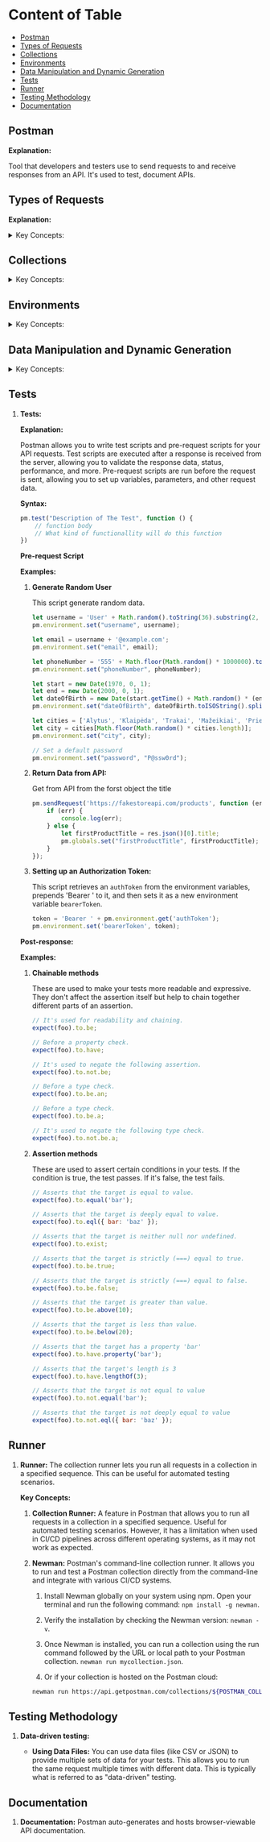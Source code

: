 <!-- markdownlint-disable MD033 -->
# Content of Table

- [Postman](#postman)
- [Types of Requests](#types-of-requests)
- [Collections](#collections)
- [Environments](#environments)
- [Data Manipulation and Dynamic Generation](#data-manipulation-and-dynamic-generation)
- [Tests](#tests)
- [Runner](#runner)
- [Testing Methodology](#testing-methodology)
- [Documentation](#documentation)

## Postman

**Explanation:**

Tool that developers and testers use to send requests to and receive responses from an API. It's used to test, document APIs.

## Types of Requests

**Explanation:**

<details>
    <summary>Key Concepts:</summary>

1. **HTTP Requests:** Postman can send various types of HTTP requests like `GET`, `POST`, `DELETE`, `PUT`, `PATCH`, `HEAD`, `OPTIONS`. Each request can have multiple `parameters`, `headers`, `body` content.

    <details>
       <summary>Syntax:</summary>

    - *Example of URL:*

    ```text
    {protocol}://{domain/IP}:{port}/{resource}/{subresource}/{path_variable}?{query_key}={value}&{another_key}={value}
    ```

    - *Example of Request:*

    ```text
    POST /users HTTP/1.1
    Host: jsonplaceholder.typicode.com
    Content-Type: application/json

    {
    "name": "Vardenis",
    "username": "Pavardenis",
    "email": "Vardenis.Pavardenis@example.com"
    }
    ```

    - *Example of Response:*

    ```json
    {
        "id": 11,
        "name": "Vardenis",
        "username": "Pavardenis",
        "email": "Vardenis.Pavardenis@example.com"
    }
    ```

    </details>

    <details>
       <summary>Examples:</summary>

    **HTTP requests vs DB requests:**

    ![alt text](./images/methods.png)

    **Example of request responses creation:**

    1. Create New Request (`GET`, `POST`, `PUT`, `PATCH`, `DELETE`)
    2. Set Up the Request:
        - Type: `GET`
        - URL: `https://jsonplaceholder.typicode.com/users/1`
    3. Send the Request:
        - Click "Send".
    4. Save the Response Example:
        - Click "Save Response".
        - Nameing can be "Get User Response" or 200 OK or other status code.

    **Path Variables:**

    ![alt text](./images/pathVariable.png)

    **Query Params:**

    ![alt text](./images/queryParams.png)

    **Body:**

    ![alt text](./images/body.png)

    **Header:**

    ![alt text](./images/header.png)

    </details>

2. **WebSocket Requests:** Establish a persistent, **full-duplex - No polling is required server and client can send information with minimum overhead(delay)** communication channel between the client and server. Useful for real-time applications like chat, live updates, and gaming.

3. **Socket.IO Requests:** A library that enables real-time, bidirectional, and event-based communication between web clients and servers. It abstracts WebSocket and provides additional features like automatic reconnection and broadcasting.

4. **GraphQL Requests:** A query language for APIs that allows clients to request exactly the data they need.

</details>

## Collections

<details>
    <summary>Key Concepts:</summary>

1. **Collections:** A collection allows you to group individual requests together. These collections can be run together as a series of requests, in a specified sequence.
    - **Folders:** Folders within a collection allow you to organize your requests.

</details>

## Environments

<details>
    <summary>Key Concepts:</summary>

1. **Environments:** Environments in Postman are key-value pairs of variables. These variables can be used in request URLs, headers, body data, and test scripts. Environments can be `Global`, `Local`, or specific to a `Collection`.

2. **Types of Environments:**
    - **Global Environment:** Variables that are accessible across all collections and requests.
    - **Local Environment:** Variables that are specific to a single request or collection.
    - **Collection-Specific Environment:** Variables that are specific to a particular collection.

</details>

## Data Manipulation and Dynamic Generation

<details>
    <summary>Key Concepts:</summary>

1. **Generating Data Dynamically:**

**Explanation:**

You can also use pre-request scripts to generate built-in dynamic variables to generate random data for your requests.

<details>
    <summary>Syntax:</summary>

```json
{
    "random": "{{$randomSomething}}",
}
```

</details>

   <details>
       <summary>Examples:</summary>

```json
{
  "id": "{{$randomInt}}",
  "name": "{{$randomFullName}}",
  "email": "{{$randomEmail}}",
  "address": "{{$randomStreetAddress}}",
  "city": "{{$randomCity}}",
  "country": "{{$randomCountry}}"
}
```

</details>

2. **set(), get(), unset() methods:**

**Explanation:**

These are specific methods provided by Postman that allow you to manipulate scope variables. They are often used within pre-request scripts and tests, and can be used in conjunction with dynamically generated data.

<details>
    <summary>Syntax:</summary>

```js
// Set a variable in the Environment, Global, Collection scopes in Pre-request Script and sometimes in Post-response 
pm.[SCOPE].set("variable_key", variable_value);

// Get the variable from the Environment, Global, Collection scopes in Test Script (Post-response)
let value = pm.[SCOPE].get("variable_key");

// Delete variable from Environment, Global, Collection scopes in Test Script (Post-response)
pm.[SCOPE].unset("variable_key");
```

</details>

<details>
    <summary>Examples:</summary>

```js

// Parse the response body
let response = pm.response.json();

// Extract the id from the response
let id = response.id;

// Set a variable in the environment scope
pm.environment.set("userId", id);

// Get the variable from the environment scope
let userId = pm.environment.get("userId");

// Unset the variable from the environment scope 
pm.environment.unset("userId");
```

</details>

</details>

## Tests

1. **Tests:**

    **Explanation:**

    Postman allows you to write test scripts and pre-request scripts for your API requests. Test scripts are executed after a response is received from the server, allowing you to validate the response data, status, performance, and more. Pre-request scripts are run before the request is sent, allowing you to set up variables, parameters, and other request data.

    **Syntax:**

    ```js
    pm.test("Description of The Test", function () {
        // function body
        // What kind of functionallity will do this function
    })
    ```

    **Pre-request Script**

    **Examples:**

    1. **Generate Random User**

        This script generate random data.

        ```js
        let username = 'User' + Math.random().toString(36).substring(2, 15);
        pm.environment.set("username", username);

        let email = username + '@example.com';
        pm.environment.set("email", email);
        
        let phoneNumber = '555' + Math.floor(Math.random() * 1000000).toString().padStart(6, '0');
        pm.environment.set("phoneNumber", phoneNumber);

        let start = new Date(1970, 0, 1);
        let end = new Date(2000, 0, 1);
        let dateOfBirth = new Date(start.getTime() + Math.random() * (end.getTime() - start.getTime()));
        pm.environment.set("dateOfBirth", dateOfBirth.toISOString().split('T')[0]); // format as YYYY-MM-DD

        let cities = ['Alytus', 'Klaipėda', 'Trakai', 'Mažeikiai', 'Prienai'];
        let city = cities[Math.floor(Math.random() * cities.length)];
        pm.environment.set("city", city);

        // Set a default password
        pm.environment.set("password", "P@ssw0rd");
        ```

    2. **Return Data from API:**

        Get from API from the forst object the title

        ```js
        pm.sendRequest('https://fakestoreapi.com/products', function (err, res) {
            if (err) {
                console.log(err);
            } else {
                let firstProductTitle = res.json()[0].title;
                pm.globals.set("firstProductTitle", firstProductTitle);
            }
        });
        ```

    3. **Setting up an Authorization Token:**

        This script retrieves an `authToken` from the environment variables, prepends 'Bearer ' to it, and then sets it as a new environment variable `bearerToken`.

        ```js
        token = 'Bearer ' + pm.environment.get('authToken');
        pm.environment.set('bearerToken', token);
        ```

    **Post-response:**

    **Examples:**

    1. **Chainable methods**

        These are used to make your tests more readable and expressive. They don't affect the assertion itself but help to chain together different parts of an assertion.

        ```js
        // It's used for readability and chaining.
        expect(foo).to.be;

        // Before a property check.
        expect(foo).to.have;

        // It's used to negate the following assertion.
        expect(foo).to.not.be;

        // Before a type check.
        expect(foo).to.be.an;

        // Before a type check.
        expect(foo).to.be.a;

        // It's used to negate the following type check.
        expect(foo).to.not.be.a;
        ```

    2. **Assertion methods**

        These are used to assert certain conditions in your tests. If the condition is true, the test passes. If it's false, the test fails.

        ```js
        // Asserts that the target is equal to value.
        expect(foo).to.equal('bar');

        // Asserts that the target is deeply equal to value.
        expect(foo).to.eql({ bar: 'baz' });

        // Asserts that the target is neither null nor undefined.
        expect(foo).to.exist;

        // Asserts that the target is strictly (===) equal to true.
        expect(foo).to.be.true;

        // Asserts that the target is strictly (===) equal to false.
        expect(foo).to.be.false;

        // Asserts that the target is greater than value.
        expect(foo).to.be.above(10);

        // Asserts that the target is less than value.
        expect(foo).to.be.below(20);

        // Asserts that the target has a property 'bar'
        expect(foo).to.have.property('bar');

        // Asserts that the target's length is 3
        expect(foo).to.have.lengthOf(3);

        // Asserts that the target is not equal to value
        expect(foo).to.not.equal('bar');

        // Asserts that the target is not deeply equal to value
        expect(foo).to.not.eql({ bar: 'baz' });
        ```

## Runner

1. **Runner:** The collection runner lets you run all requests in a collection in a specified sequence. This can be useful for automated testing scenarios.

    **Key Concepts:**

    1. **Collection Runner:** A feature in Postman that allows you to run all requests in a collection in a specified sequence. Useful for automated testing scenarios. However, it has a limitation when used in CI/CD pipelines across different operating systems, as it may not work as expected.

    2. **Newman:** Postman's command-line collection runner. It allows you to run and test a Postman collection directly from the command-line and integrate with various CI/CD systems.

        1. Install Newman globally on your system using npm. Open your terminal and run the following command: `npm install -g newman`.

        2. Verify the installation by checking the Newman version: `newman -v`.

        3. Once Newman is installed, you can run a collection using the run command followed by the URL or local path to your Postman collection. `newman run mycollection.json`.

        4. Or if your collection is hosted on the Postman cloud:

        ```bash
        newman run https://api.getpostman.com/collections/${POSTMAN_COLLECTION_UID}?apikey=${POSTMAN_API_KEY} -e https://api.getpostman.com/environments/${POSTMAN_ENVIRONMENT_UID}?apikey=${POSTMAN_API_KEY}
        ```

## Testing Methodology

1. **Data-driven testing:**

    - **Using Data Files:** You can use data files (like CSV or JSON) to provide multiple sets of data for your tests. This allows you to run the same request multiple times with different data. This is typically what is referred to as "data-driven" testing.

## Documentation

1. **Documentation:** Postman auto-generates and hosts browser-viewable API documentation.
